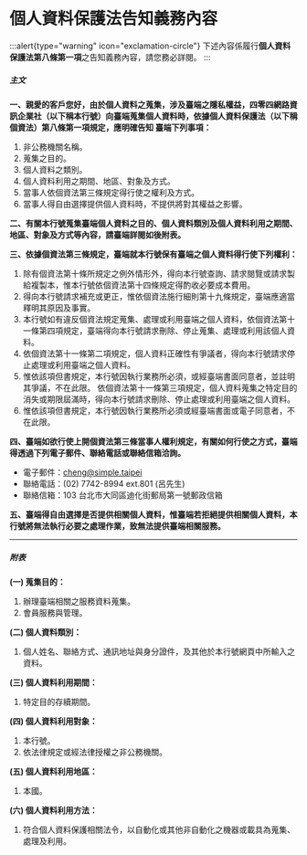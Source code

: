 # 個人資料保護法告知義務內容

:::alert{type="warning" icon="exclamation-circle"}
下述內容係履行**個人資料保護法第八條第一項**之告知義務內容，請您務必詳閱。
:::

##### 主文
**一、親愛的客戶您好，由於個人資料之蒐集，涉及臺端之隱私權益，四零四網路資訊企業社（以下稱本行號）向臺端蒐集個人資料時，依據個人資料保護法（以下稱個資法）第八條第一項規定，應明確告知 臺端下列事項：**<br>
1. 非公務機關名稱。
2. 蒐集之目的。
3. 個人資料之類別。
4. 個人資料利用之期間、地區、對象及方式。
5. 當事人依個資法第三條規定得行使之權利及方式。
6. 當事人得自由選擇提供個人資料時，不提供將對其權益之影響。

**二、有關本行號蒐集臺端個人資料之目的、個人資料類別及個人資料利用之期間、地區、對象及方式等內容，請臺端詳閱如後附表。**<br>

**三、依據個資法第三條規定，臺端就本行號保有臺端之個人資料得行使下列權利：**<br>
1. 除有個資法第十條所規定之例外情形外，得向本行號查詢、請求閱覽或請求製給複製本，惟本行號依個資法第十四條規定得酌收必要成本費用。
2. 得向本行號請求補充或更正，惟依個資法施行細則第十九條規定，臺端應適當釋明其原因及事實。
3. 本行號如有違反個資法規定蒐集、處理或利用臺端之個人資料，依個資法第十一條第四項規定，臺端得向本行號請求刪除、停止蒐集、處理或利用該個人資料。
4. 依個資法第十一條第二項規定，個人資料正確性有爭議者，得向本行號請求停止處理或利用臺端之個人資料。
5. 惟依該項但書規定，本行號因執行業務所必須，或經臺端書面同意者，並註明其爭議，不在此限。 依個資法第十一條第三項規定，個人資料蒐集之特定目的消失或期限屆滿時，得向本行號請求刪除、停止處理或利用臺端之個人資料。
7. 惟依該項但書規定，本行號因執行業務所必須或經臺端書面或電子同意者，不在此限。

**四、臺端如欲行使上開個資法第三條當事人權利規定，有關如何行使之方式，臺端得透過下列電子郵件、聯絡電話或聯絡信箱洽詢。**<br>
- 電子郵件：cheng@simple.taipei
- 聯絡電話：(02) 7742-8994 ext.801 (呂先生)
- 聯絡信箱：103 台北市大同區迪化街郵局第一號郵政信箱

**五、臺端得自由選擇是否提供相關個人資料，惟臺端若拒絕提供相關個人資料，本行號將無法執行必要之處理作業，致無法提供臺端相關服務。**<br>

***
##### 附表
**(一) 蒐集目的：**
1. 辦理臺端相關之服務資料蒐集。
2. 會員服務與管理。

**(二) 個人資料類別：**
1. 個人姓名、聯絡方式、通訊地址與身分證件，及其他於本行號網頁中所輸入之資料。

**(三) 個人資料利用期間：**
1. 特定目的存續期間。

**(四) 個人資料利用對象：**
1. 本行號。
2. 依法律規定或經法律授權之非公務機關。

**(五) 個人資料利用地區：**  
1. 本國。

**(六) 個人資料利用方法：**
1. 符合個人資料保護相關法令，以自動化或其他非自動化之機器或載具為蒐集、處理及利用。
